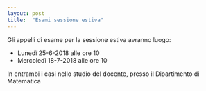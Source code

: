 ```yaml
---
layout: post
title:  "Esami sessione estiva"
---
```


Gli appelli di esame per la sessione estiva avranno luogo:

* Lunedì 25-6-2018 alle ore 10
* Mercoledì 18-7-2018 alle ore 10

In entrambi i casi nello studio del docente, presso il Dipartimento di Matematica

